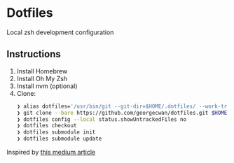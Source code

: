 # Dotfiles

Local zsh development configuration

## Instructions

1. Install Homebrew
2. Install Oh My Zsh
3. Install nvm (optional)
4. Clone:
    ```zsh
    ❯ alias dotfiles='/usr/bin/git --git-dir=$HOME/.dotfiles/ --work-tree=$HOME'
    ❯ git clone --bare https://github.com/georgecwan/dotfiles.git $HOME/.dotfiles
    ❯ dotfiles config --local status.showUntrackedFiles no
    ❯ dotfiles checkout
    ❯ dotfiles submodule init
    ❯ dotfiles submodule update
    ```

Inspired by [this medium article](https://medium.com/@simontoth/best-way-to-manage-your-dotfiles-2c45bb280049)

